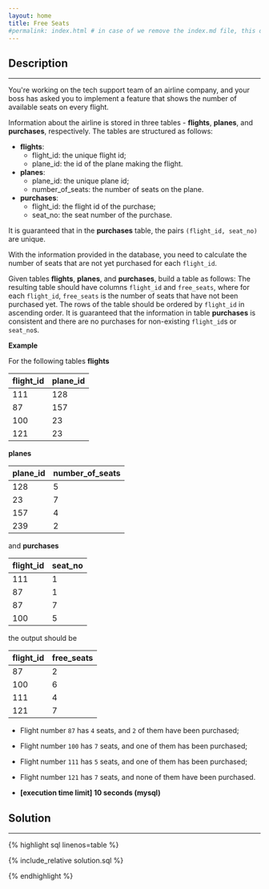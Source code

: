 ```yaml
---
layout: home
title: Free Seats
#permalink: index.html # in case of we remove the index.md file, this doc will be the index page
---
```


<div class="row">
<div class="columnStmt" markdown="1">

## Description
------

You're working on the tech support team of an airline company, and your boss has asked you to implement a feature that shows the number of available seats on every flight.

Information about the airline is stored in three tables - **flights**, **planes**, and **purchases**, respectively. The tables are structured as follows:

* **flights**:
  * flight_id: the unique flight id;
  * plane_id: the id of the plane making the flight.
* **planes**:
  * plane_id: the unique plane id;
  * number_of_seats: the number of seats on the plane.
* **purchases**:
  * flight_id: the flight id of the purchase;
  * seat_no: the seat number of the purchase.

It is guaranteed that in the **purchases** table, the pairs <code>(flight_id, seat_no)</code> are unique.

With the information provided in the database, you need to calculate the number of seats that are not yet purchased for each <code>flight_id</code>.

Given tables **flights**, **planes**, and **purchases**, build a table as follows: The resulting table should have columns <code>flight_id</code> and <code>free_seats</code>, where for each <code>flight_id</code>, <code>free_seats</code> is the number of seats that have not been purchased yet. The rows of the table should be ordered by <code>flight_id</code> in ascending order. It is guaranteed that the information in table **purchases** is consistent and there are no purchases for non-existing <code>flight_id</code>s or <code>seat_no</code>s.

**Example**

For the following tables **flights**

| flight_id | plane_id |
| --------- | -------- |
| 111       | 128      |
| 87        | 157      |
| 100       | 23       |
| 121       | 23       |

**planes**

| plane_id | number_of_seats |
| -------- | --------------- |
| 128      | 5               |
| 23       | 7               |
| 157      | 4               |
| 239      | 2               |

and **purchases**

| flight_id | seat_no |
| --------- | ------- |
| 111       | 1       |
| 87        | 1       |
| 87        | 7       |
| 100       | 5       |

the output should be

| flight_id | free_seats |
| --------- | ---------- |
| 87        | 2          |
| 100       | 6          |
| 111       | 4          |
| 121       | 7          |

* Flight number <code>87</code> has <code>4</code> seats, and <code>2</code> of them have been purchased;
* Flight number <code>100</code> has <code>7</code> seats, and one of them has been purchased;
* Flight number <code>111</code> has <code>5</code> seats, and one of them has been purchased;
* Flight number <code>121</code> has <code>7</code> seats, and none of them have been purchased.

* **[execution time limit] 10 seconds (mysql)**

</div>
<div class="columnSol" markdown="1">

## Solution
------

{% highlight sql linenos=table %}

{% include_relative solution.sql %}

{% endhighlight %}

</div>
</div>
